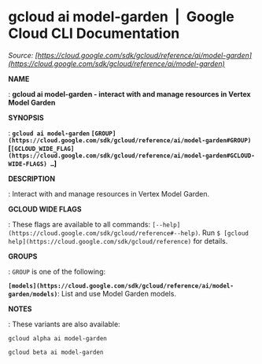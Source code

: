 # gcloud ai model-garden  |  Google Cloud CLI Documentation

*Source: [https://cloud.google.com/sdk/gcloud/reference/ai/model-garden](https://cloud.google.com/sdk/gcloud/reference/ai/model-garden)*

**NAME**

: **gcloud ai model-garden - interact with and manage resources in Vertex Model Garden**

**SYNOPSIS**

: **`gcloud ai model-garden` `[GROUP](https://cloud.google.com/sdk/gcloud/reference/ai/model-garden#GROUP)` [`[GCLOUD_WIDE_FLAG](https://cloud.google.com/sdk/gcloud/reference/ai/model-garden#GCLOUD-WIDE-FLAGS) …`]**

**DESCRIPTION**

: Interact with and manage resources in Vertex Model Garden.

**GCLOUD WIDE FLAGS**

: These flags are available to all commands: `[--help](https://cloud.google.com/sdk/gcloud/reference#--help)`.
Run `$ [gcloud help](https://cloud.google.com/sdk/gcloud/reference)` for details.

**GROUPS**

: ``GROUP`` is one of the following:

**`[models](https://cloud.google.com/sdk/gcloud/reference/ai/model-garden/models)`**:
List and use Model Garden models.

**NOTES**

: These variants are also available:

```
gcloud alpha ai model-garden
```

```
gcloud beta ai model-garden
```
